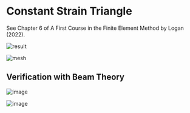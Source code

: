 # Constant Strain Triangle

See Chapter 6 of A First Course in the Finite Element Method by Logan (2022).

![result](https://user-images.githubusercontent.com/104728656/224663816-f7f44bd3-8b1a-4254-823f-84d90c6b0faf.png)

![mesh](https://user-images.githubusercontent.com/104728656/224678225-e92c1edc-28fa-450b-b28c-b2ec547c7694.png)

## Verification with Beam Theory

![image](https://user-images.githubusercontent.com/104728656/224531513-f4cfe949-81c5-496b-8220-c9fbe2a28fbe.png)

![image](https://user-images.githubusercontent.com/104728656/224548536-1d566662-72ff-4d00-81b2-32e572732296.png)
